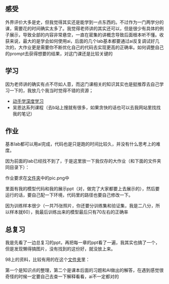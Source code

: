 ## 感受

外界评价大多是史，但我觉得其实还是能学到一点东西的。不过作为一门两学分的课，需要花的时间确实太多了。我觉得老师讲的其实还可以，但是很少有具体的例子展示，导致全部的内容非常悬空，一直在密集的讲概念导致后面根本听不懂。收获来说，最大的是学会如何使用ai，后面的几个lab基本都要通过ai反复调试好几次的，大作业更是需要你不断优化自己的代码去实现更高的正确率。如何调整自己的prompt去获得想要的结果，对这门课还是比较关键的

## 学习

因为老师讲的确实有点不尽如人意，而这门课相关的知识其实也是挺推荐去自己学习一下的，我放几个我当时觉得不错的资源；

- [动手学深度学习](https://zh.d2l.ai/)
- 吴恩达系列课程（去b站上搜就有很多，如果贪快的话也可以去我网站里找找我的笔记）

## 作业

基本lab都可以用ai完成，代码也是只是跑的时间比较久，并没有什么思考上的难度。

因为前面的lab已经找不到了，于是这里放一下我仅存的大作业（和下面的文件夹同目录下）：

作业要求在[文件夹](https://github.com/flip123123/flip-/tree/master/docs/ai)中的pic.png中

里面有我的模型代码和我的展示ppt（对，做完了大家都要上去展示的），然后要运行的话，要自己配一下环境，代码里的路径也要自己修改一下。

因为训练样本很少（一共75张照片，你还要分训练集和验证集，我是二八分，所以样本就60），我最后训练出来的模型最后只有70左右的正确率

## 总复习

我是先看了一边总复习的ppt，再把每一章的ppt看了一遍，我其实也搞了一个，但是发现懒得搞图片，没有找到的这份好，就没放上来。

98上的资料，比较有用的在这个[文件夹](https://github.com/flip123123/flip-/tree/master/docs/ai)里：

第一个是知识点的整理，第二个是课本后面的习题和AI做出的解答，在遇到感觉很奇怪的时候一定要自己去查一下解释看看，ai不一定都对的

